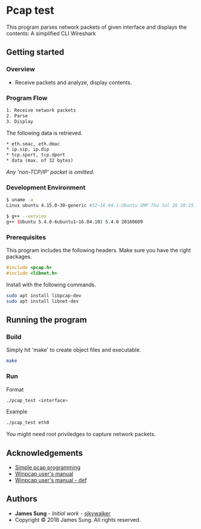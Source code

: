 # Pcap test

This program parses network packets of given interface and displays the contents: A simplified CLI Wireshark

## Getting started

### Overview

* Receive packets and analyze, display contents.

### Program Flow

```txt
1. Receive network packets
2. Parse
3. Display
```

The following data is retrieved.

```txt
* eth.smac, eth.dmac
* ip.sip, ip.dip
* tcp.sport, tcp.dport
* data (max. of 32 bytes)
```

*Any 'non-TCP/IP' packet is omitted.*

### Development Environment

```bash
$ uname -a
Linux ubuntu 4.15.0-30-generic #32~16.04.1-Ubuntu SMP Thu Jul 26 20:25:39 UTC 2018 x86_64 x86_64 x86_64 GNU/Linux

$ g++ --version
g++ (Ubuntu 5.4.0-6ubuntu1~16.04.10) 5.4.0 20160609
```

### Prerequisites

This program includes the following headers. Make sure you have the right packages.

```c
#include <pcap.h>
#include <libnet.h>
```

Install with the following commands.

```bash
sudo apt install libpcap-dev
sudo apt install libnet-dev
```

## Running the program

### Build

Simply hit 'make' to create object files and executable.

```bash
make
```

### Run

Format

```bash
./pcap_test <interface>
```

Example

```bash
./pcap_test eth0
```

You might need root priviledges to capture network packets.

## Acknowledgements

* [Simple pcap programming](https://gitlab.com/gilgil/network/wikis/ethernet-packet-dissection/pcap-programming)
* [Winpcap user's manual](https://www.winpcap.org/docs/docs_40_2/html/group__wpcap.html)
* [Winpcap user's manual - def](https://www.winpcap.org/docs/docs_40_2/html/group__wpcap__def.html)

## Authors

* **James Sung** - *Initial work* - [sjkywalker](https://github.com/sjkywalker)
* Copyright © 2018 James Sung. All rights reserved.

